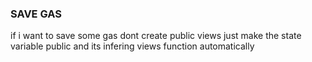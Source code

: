 ### SAVE GAS

if i want to save some gas dont create public views
just make the state variable public and its infering views function automatically
